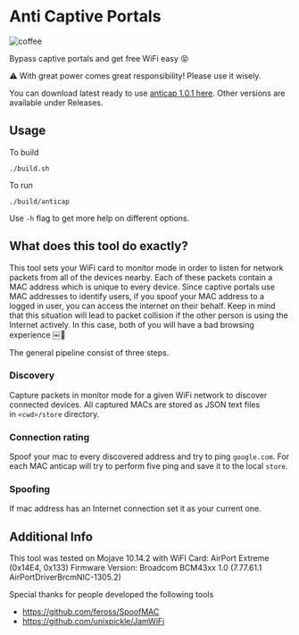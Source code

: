 # Anti Captive Portals

![coffee](https://user-images.githubusercontent.com/8003487/57241899-122a0280-706d-11e9-9241-626895bf4eae.png)

Bypass captive portals and get free WiFi easy 😝

⚠️ With great power comes great responsibility! Please use it wisely.

You can download latest ready to use [anticap 1.0.1 here](https://github.com/Kif11/anticap/releases/download/v1.0.1/anticap). Other versions are available under Releases.

## Usage

To build
```
./build.sh
```

To run
```
./build/anticap
```

Use `-h` flag to get more help on different options.

## What does this tool do exactly?

This tool sets your WiFi card to monitor mode in order to listen for network packets from all of the devices nearby. Each of these packets contain a MAC address which is unique to every device. Since captive portals use MAC addresses to identify users, if you spoof your MAC address to a logged in user, you can access the internet on their behalf. Keep in mind that this situation will lead to packet collision if the other person is using the Internet actively. In this case, both of you will have a bad browsing experience ￼🙁

The general pipeline consist of three steps.

### Discovery

Capture packets in monitor mode for a given WiFi network to discover connected devices. All captured MACs are stored as JSON text files in `<cwd>/store` directory.

### Connection rating

Spoof your mac to every discovered address and try to ping `google.com`. For each MAC anticap will try to perform five ping and save it to the local `store`.

### Spoofing

If mac address has an Internet connection set it as your current one.

## Additional Info

This tool was tested on Mojave 10.14.2 with
WiFI Card:	AirPort Extreme  (0x14E4, 0x133)
Firmware Version:	Broadcom BCM43xx 1.0 (7.77.61.1 AirPortDriverBrcmNIC-1305.2)

Special thanks for people developed the following tools

- https://github.com/feross/SpoofMAC
- https://github.com/unixpickle/JamWiFi
